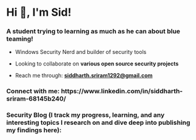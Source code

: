 <h1 align="left">Hi 👋, I'm Sid!</h1>
<h3 align="left">A student trying to learning as much as he can about blue teaming!</h3>

- Windows Security Nerd and builder of security tools

- Looking to collaborate on **various open source security projects**

- Reach me through: **siddharth.sriram1292@gmail.com**

<h3 align="left">Connect with me: https://www.linkedin.com/in/siddharth-sriram-68145b240/ </h3>
<p align="left">
</p>

<h3 align="left">Security Blog (I track my progress, learning, and any interesting topics I research on and dive deep into publishing my findings here):</h3>
